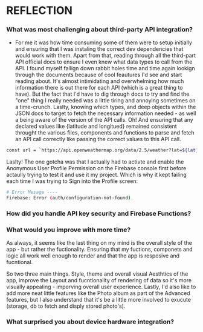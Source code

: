 # REFLECTION

### What was most challenging about third-party API integration?

- For me it was how time consuming some of them were to setup initially and ensuring that I was instaling the correct dev dependencies that would work with them. Apart from that, reading through all the third-part API official docs to ensure I even knew what data types to call from the API. I found myself fallign down rabbit holes time and time again lookign through the documents because of cool feautures I'd see and start reading about. It's almost intimidating and overwhelming how much information there is out there for each API (which is a great thing to have). But the fact that I'd have to dig through docs to try and find the "one" thing I really needed was a little tiring and annoying sometimes on a time-crunch. Laslty, knowing which types, and deep objects within the JSON docs to target to fetch the necessary information needed - as well a being aware of the version of the API calls. Oh! And ensuring that any declared values like {latitude and longitued} remained consistent throught the various files, components and functions to parse and fetch an API call correctly like passing the correct values to this API call.

```bash
const url = `https://api.openweathermap.org/data/2.5/weather?lat=${lat}&lon=${lon}&appid=$
```

Laslty! The one gotcha was that I actually had to activte and enable the Anonymous User Profile Permission on the Firebase console first before actaully trying to test it and use it my project. Which is why it kept failing each time I was trying to Sign into the Profile screen:

```bash
# Error Mesage ----
Firebase: Error (auth/configuration-not-found).
```

### How did you handle API key security and Firebase Functions?

### What would you improve with more time?

As always, it seems like the last thing on my mind is the overall style of the app - but rather the fuctionality. Ensuring that my fuctions, componets and logic all work well enough to render and that the app is resposive and fucntional.

So two three main things. Style, theme and overall visual Aesthtics of the app, improve the Layout and fucntionality of rendering of data so it's more visually appealing - imporving overall user experience. Lastly, I'd also like to add more neat little features like the Photo album as part of the Advanced features, but I also understand that it's be a little more involved to exucute (storage, db to fetch and disply stored photo's).

### What surprised you about device hardware integration?
